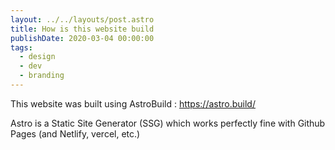 ```yaml
---
layout: ../../layouts/post.astro
title: How is this website build
publishDate: 2020-03-04 00:00:00
tags:
  - design
  - dev
  - branding
---
```


This website was built using AstroBuild : https://astro.build/

Astro is a Static Site Generator (SSG) which works perfectly fine with Github Pages (and Netlify, vercel, etc.)